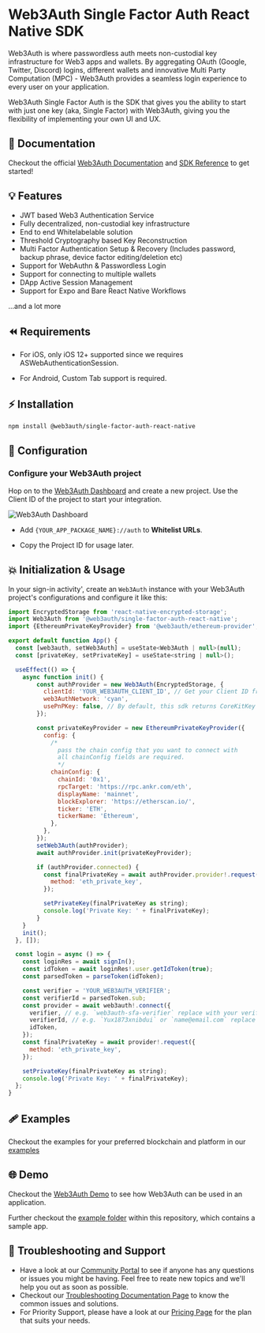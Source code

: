 # Web3Auth Single Factor Auth React Native SDK

Web3Auth is where passwordless auth meets non-custodial key infrastructure for Web3 apps and wallets. By aggregating OAuth (Google, Twitter, Discord) logins, different wallets and innovative Multi Party Computation (MPC) - Web3Auth provides a seamless login experience to every user on your application.

Web3Auth Single Factor Auth is the SDK that gives you the ability to start with just one key (aka, Single Factor) with Web3Auth, giving you the flexibility of implementing your own UI and UX.

## 📖 Documentation

Checkout the official [Web3Auth Documentation](https://web3auth.io/docs) and [SDK Reference](https://web3auth.io/docs/sdk/core-kit/sfa-react-native/) to get started!

## 💡 Features

- JWT based Web3 Authentication Service
- Fully decentralized, non-custodial key infrastructure
- End to end Whitelabelable solution
- Threshold Cryptography based Key Reconstruction
- Multi Factor Authentication Setup & Recovery (Includes password, backup phrase, device factor editing/deletion etc)
- Support for WebAuthn & Passwordless Login
- Support for connecting to multiple wallets
- DApp Active Session Management
- Support for Expo and Bare React Native Workflows

...and a lot more

## ⏪ Requirements

- For iOS, only iOS 12+ supported since we requires ASWebAuthenticationSession.

- For Android, Custom Tab support is required.

## ⚡ Installation

```sh
npm install @web3auth/single-factor-auth-react-native
```

## 🌟 Configuration

### Configure your Web3Auth project

Hop on to the [Web3Auth Dashboard](https://dashboard.web3auth.io/) and create a new project. Use the Client ID of the project to start your integration.

![Web3Auth Dashboard](https://web3auth.io/docs/assets/images/project_plug_n_play-89c39ec42ad993107bb2485b1ce64b89.png)

- Add `{YOUR_APP_PACKAGE_NAME}://auth` to **Whitelist URLs**.

- Copy the Project ID for usage later.

## 💥 Initialization & Usage

In your sign-in activity', create an `Web3Auth` instance with your Web3Auth project's configurations and
configure it like this:

```js
import EncryptedStorage from 'react-native-encrypted-storage';
import Web3Auth from '@web3auth/single-factor-auth-react-native';
import {EthereumPrivateKeyProvider} from '@web3auth/ethereum-provider';

export default function App() {
  const [web3auth, setWeb3Auth] = useState<Web3Auth | null>(null);
  const [privateKey, setPrivateKey] = useState<string | null>();

  useEffect(() => {
    async function init() {
        const authProvider = new Web3Auth(EncryptedStorage, {
          clientId: 'YOUR_WEB3AUTH_CLIENT_ID', // Get your Client ID from Web3Auth Dashboard
          web3AuthNetwork: 'cyan',
          usePnPKey: false, // By default, this sdk returns CoreKitKey
        });

        const privateKeyProvider = new EthereumPrivateKeyProvider({
          config: {
            /*
              pass the chain config that you want to connect with
              all chainConfig fields are required.
              */
            chainConfig: {
              chainId: '0x1',
              rpcTarget: 'https://rpc.ankr.com/eth',
              displayName: 'mainnet',
              blockExplorer: 'https://etherscan.io/',
              ticker: 'ETH',
              tickerName: 'Ethereum',
            },
          },
        });
        setWeb3Auth(authProvider);
        await authProvider.init(privateKeyProvider);

        if (authProvider.connected) {
          const finalPrivateKey = await authProvider.provider!.request({
            method: 'eth_private_key',
          });

          setPrivateKey(finalPrivateKey as string);
          console.log('Private Key: ' + finalPrivateKey);
        }
    }
    init();
  }, []);

  const login = async () => {
    const loginRes = await signIn();
    const idToken = await loginRes!.user.getIdToken(true);
    const parsedToken = parseToken(idToken);

    const verifier = 'YOUR_WEB3AUTH_VERIFIER';
    const verifierId = parsedToken.sub;
    const provider = await web3auth!.connect({
      verifier, // e.g. `web3auth-sfa-verifier` replace with your verifier name, and it has to be on the same network passed in init().
      verifierId, // e.g. `Yux1873xnibdui` or `name@email.com` replace with your verifier id(sub or email)'s value.
      idToken,
    });
    const finalPrivateKey = await provider!.request({
      method: 'eth_private_key',
    });

    setPrivateKey(finalPrivateKey as string);
    console.log('Private Key: ' + finalPrivateKey);
  };
}
```

## 🩹 Examples

Checkout the examples for your preferred blockchain and platform in our [examples](https://web3auth.io/docs/examples)

## 🌐 Demo

Checkout the [Web3Auth Demo](https://demo-app.web3auth.io/) to see how Web3Auth can be used in an application.

Further checkout the [example folder](https://github.com/Web3Auth/single-factor-auth-react-native/tree/main/demo/sfarndemo) within this repository, which contains a sample app.

## 💬 Troubleshooting and Support

- Have a look at our [Community Portal](https://community.web3auth.io/) to see if anyone has any questions or issues you might be having. Feel free to reate new topics and we'll help you out as soon as possible.
- Checkout our [Troubleshooting Documentation Page](https://web3auth.io/docs/troubleshooting) to know the common issues and solutions.
- For Priority Support, please have a look at our [Pricing Page](https://web3auth.io/pricing.html) for the plan that suits your needs.
